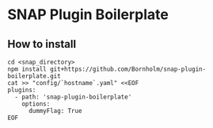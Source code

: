 # SNAP Plugin Boilerplate

## How to install

```
cd <snap_directory>
npm install git+https://github.com/Bornholm/snap-plugin-boilerplate.git
cat >> "config/`hostname`.yaml" <<EOF
plugins:
  - path: 'snap-plugin-boilerplate'
    options:
      dummyFlag: True
EOF
```